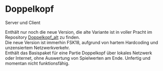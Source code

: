 # Doppelkopf
Server und Client

Enthält nur noch die neue Version, die alte Variante ist in voller Pracht im Repository <a href="https://github.com/Yopiter/Doppelkopf_alt_karzinogen">Doppelkopf_alt</a> zu finden.<br/>
Die neue Version ist immerhin FSK18, aufgrund von hartem Hardcoding und unzensiertem Netzwerkverkehr.</br>
Enthält das Basispaket für eine Partie Doppelkopf über lokales Netzwerk oder Internet, ohne Auswertung von Spielwerten am Ende.
Unfertig und momentan nicht funktionsfähig.
